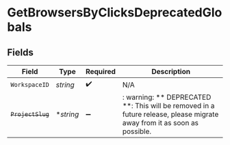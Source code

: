 # GetBrowsersByClicksDeprecatedGlobals


## Fields

| Field                                                                                                                   | Type                                                                                                                    | Required                                                                                                                | Description                                                                                                             |
| ----------------------------------------------------------------------------------------------------------------------- | ----------------------------------------------------------------------------------------------------------------------- | ----------------------------------------------------------------------------------------------------------------------- | ----------------------------------------------------------------------------------------------------------------------- |
| `WorkspaceID`                                                                                                           | *string*                                                                                                                | :heavy_check_mark:                                                                                                      | N/A                                                                                                                     |
| ~~`ProjectSlug`~~                                                                                                       | **string*                                                                                                               | :heavy_minus_sign:                                                                                                      | : warning: ** DEPRECATED **: This will be removed in a future release, please migrate away from it as soon as possible. |